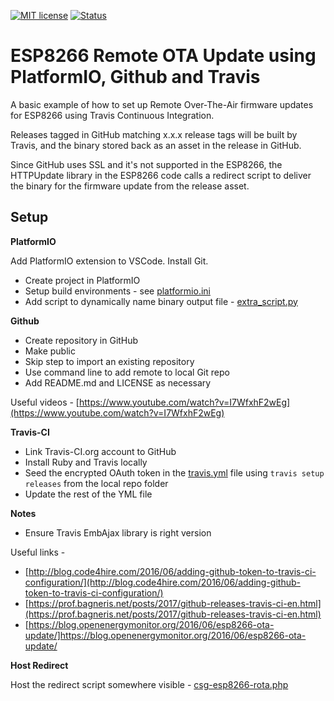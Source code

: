 [![MIT license](http://img.shields.io/badge/license-MIT-brightgreen.svg)](http://opensource.org/licenses/MIT) [![Status](http://img.shields.io/travis/csgregg/csg-esp8266-rota/master.svg?style=flat)](https://travis-ci.org/csgregg/csg-esp8266-rota "See test builds")


# ESP8266 Remote OTA Update using PlatformIO, Github and Travis
A basic example of how to set up Remote Over-The-Air firmware updates for ESP8266 using Travis Continuous Integration.

Releases tagged in GitHub matching x.x.x release tags will be built by Travis, and the binary stored back as an asset in the release in GitHub.

Since GitHub uses SSL and it's not supported in the ESP8266, the HTTPUpdate library in the ESP8266 code calls a redirect script to deliver the binary for the firmware update from the release asset. 

## Setup
**PlatformIO**

Add PlatformIO extension to VSCode. Install Git.
 - Create project in PlatformIO
 - Setup build environments - see [platformio.ini](platformio.ini)
 -  Add script to dynamically name binary output file - [extra_script.py](extra_script.py)

**Github**

 - Create repository in GitHub
 - Make public
 - Skip step to import an existing repository
 - Use command line to add remote to local Git repo
 - Add README.md and LICENSE as necessary

Useful videos - [https://www.youtube.com/watch?v=I7WfxhF2wEg](https://www.youtube.com/watch?v=I7WfxhF2wEg)

**Travis-CI**

 - Link Travis-CI.org account to GitHub
 - Install Ruby and Travis locally
 - Seed the encrypted OAuth token in the [travis.yml](.travis.yml) file using `travis setup releases` from the local repo folder
 - Update the rest of the YML file

**Notes**
 - Ensure Travis EmbAjax library is right version 


Useful links -

 - [http://blog.code4hire.com/2016/06/adding-github-token-to-travis-ci-configuration/](http://blog.code4hire.com/2016/06/adding-github-token-to-travis-ci-configuration/)
 - [https://prof.bagneris.net/posts/2017/github-releases-travis-ci-en.html](https://prof.bagneris.net/posts/2017/github-releases-travis-ci-en.html)
 - [https://blog.openenergymonitor.org/2016/06/esp8266-ota-update/]https://blog.openenergymonitor.org/2016/06/esp8266-ota-update/

**Host Redirect**

Host the redirect script somewhere visible - [csg-esp8266-rota.php](server/csg-esp8266-rota.php)


<!--stackedit_data:
eyJoaXN0b3J5IjpbMTcwNzA3Mzc2LC0zODYyNTM3NTIsLTExNT
kwOTc4NTEsMTk4MjU2NjcxOSw3MTQxMjkxOTYsMjgyNjU0OTMy
LDkzNTc4MjM0NiwxMDAwODg2NjQwLC01NjgwODg5MjksLTExNz
UzMTM0NTksLTE2NTE4NTMwXX0=
-->
